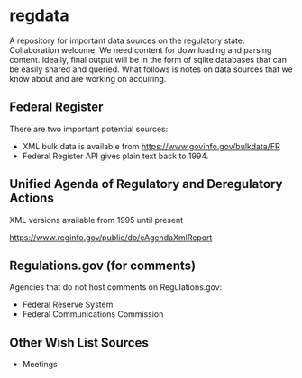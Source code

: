 # regdata
A repository for important data sources on the regulatory state. Collaboration welcome. We need content for downloading and parsing content. Ideally, final output will be in the form of sqlite databases that can be easily shared and queried. What follows is notes on data sources that we know about and are working on acquiring.

## Federal Register

There are two important potential sources:

- XML bulk data is available from https://www.govinfo.gov/bulkdata/FR
- Federal Register API gives plain text back to 1994.

## Unified Agenda of Regulatory and Deregulatory Actions

XML versions available from 1995 until present

https://www.reginfo.gov/public/do/eAgendaXmlReport

## Regulations.gov (for comments)

Agencies that do not host comments on Regulations.gov:

- Federal Reserve System
- Federal Communications Commission

## Other Wish List Sources

- Meetings
